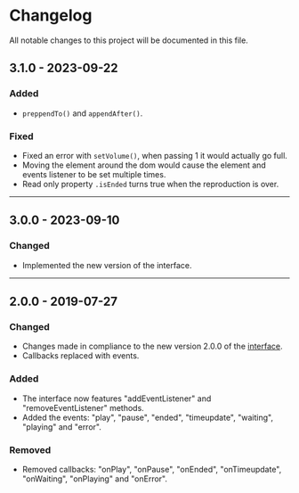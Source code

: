 # Changelog

All notable changes to this project will be documented in this file.

## 3.1.0 - 2023-09-22
### Added
- `preppendTo()` and `appendAfter()`.

### Fixed
- Fixed an error with `setVolume()`, when passing 1 it would actually go full.
- Moving the element around the dom would cause the element and events listener to be set multiple times.
- Read only property `.isEnded` turns true when the reproduction is over.

---

## 3.0.0 - 2023-09-10
### Changed
- Implemented the new version of the interface.

---

## 2.0.0 - 2019-07-27
### Changed

- Changes made in compliance to the new version 2.0.0 of the [interface](https://github.com/adinan-cenci/js-multimedia-player-interface).
- Callbacks replaced with events.

### Added
- The interface now features "addEventListener" and "removeEventListener" methods.
- Added the events: "play", "pause", "ended", "timeupdate", "waiting", "playing" and "error".

### Removed
- Removed callbacks: "onPlay", "onPause", "onEnded", "onTimeupdate", "onWaiting", "onPlaying" and "onError".